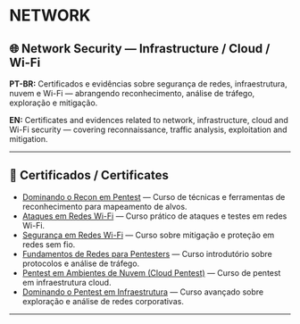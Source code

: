 # NETWORK

## 🌐 Network Security — Infrastructure / Cloud / Wi-Fi

**PT-BR:** Certificados e evidências sobre segurança de redes, infraestrutura, nuvem e Wi-Fi — abrangendo reconhecimento, análise de tráfego, exploração e mitigação.  

**EN:** Certificates and evidences related to network, infrastructure, cloud and Wi-Fi security — covering reconnaissance, traffic analysis, exploitation and mitigation.

---

## 📜 Certificados / Certificates

- [Dominando o Recon em Pentest](./certificates/Dominando-o-Recon-em-Pentest.pdf) — Curso de técnicas e ferramentas de reconhecimento para mapeamento de alvos.  
- [Ataques em Redes Wi-Fi](./certificates/ataques-em-redes-wi-fi.pdf) — Curso prático de ataques e testes em redes Wi-Fi.  
- [Segurança em Redes Wi-Fi](./certificates/segurança-em-redes-wi-fi.pdf) — Curso sobre mitigação e proteção em redes sem fio.  
- [Fundamentos de Redes para Pentesters](./certificates/fundamentos-de-redes-para-pentesters.pdf) — Curso introdutório sobre protocolos e análise de tráfego.  
- [Pentest em Ambientes de Nuvem (Cloud Pentest)](./certificates/pentest-em-ambientes-de-nuvem.pdf) — Curso de pentest em infraestrutura cloud.  
- [Dominando o Pentest em Infraestrutura](./certificates/dominando-o-pentest-em-Infraestrutura-de-redes.pdf) — Curso avançado sobre exploração e análise de redes corporativas.

---
